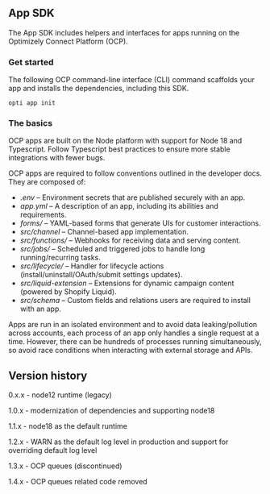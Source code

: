 ## App SDK
The App SDK includes helpers and interfaces for apps running on the Optimizely Connect Platform (OCP).

### Get started

The following OCP command-line interface (CLI) command scaffolds your app and installs the dependencies, including this SDK.
```shell
opti app init
```

### The basics

OCP apps are built on the Node platform with support for Node 18 and Typescript. Follow Typescript best practices to ensure more stable integrations with fewer bugs.

OCP apps are required to follow conventions outlined in the developer docs. They are composed of:
* _.env_ – Environment secrets that are published securely with an app.
* _app.yml_ – A description of an app, including its abilities and requirements.
* _forms/_ – YAML-based forms that generate UIs for customer interactions.
* _src/channel_ – Channel-based app implementation.
* _src/functions/_ – Webhooks for receiving data and serving content.
* _src/jobs/_ – Scheduled and triggered jobs to handle long running/recurring tasks.
* _src/lifecycle/_ – Handler for lifecycle actions (install/uninstall/OAuth/submit settings updates).
* _src/liquid-extension_ – Extensions for dynamic campaign content (powered by Shopify Liquid).
* _src/schema_ – Custom fields and relations users are required to install with an app.

Apps are run in an isolated environment and to avoid data leaking/pollution across accounts, each process of an app only handles a single request at a time. However, there can be hundreds of processes running simultaneously, so avoid race conditions when interacting with external storage and APIs.

## Version history

0.x.x - node12 runtime (legacy)

1.0.x - modernization of dependencies and supporting node18

1.1.x - node18 as the default runtime

1.2.x - WARN as the default log level in production and support for overriding default log level

1.3.x - OCP queues (discontinued)

1.4.x - OCP queues related code removed
